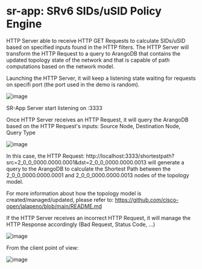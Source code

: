 # sr-app: SRv6 SIDs/uSID Policy Engine

HTTP Server able to receive HTTP GET Requests to calculate SIDs/uSID based on specified inputs found in the HTTP filters. The HTTP Server will transform the HTTP Request to a query to ArangoDB that contains the updated topology state of the network and that is capable of path computations based on the network model.

Launching the HTTP Server, it will keep a listening state waiting for requests on specifi port (the port used in the demo is random).

![image](https://user-images.githubusercontent.com/125906326/232450383-a12ed0fb-2d2c-4d1c-9c28-d50152a3f4bd.png)

SR-App Server start listening on :3333

Once HTTP Server receives an HTTP Request, it will query the ArangoDB based on the HTTP Request's inputs: Source Node, Destination Node, Query Type

![image](https://user-images.githubusercontent.com/125906326/232451222-befbbdc5-a6cb-41f1-b815-7c4daee1fec5.png)

In this case, the HTTP Request: http://localhost:3333/shortestpath?src=2_0_0_0000.0000.0001&dst=2_0_0_0000.0000.0013 will generate a query to the ArangoDB to calculate the Shortest Path between the 2_0_0_0000.0000.0001 and 2_0_0_0000.0000.0013 nodes of the topology model.

For more information about how the topology model is created/managed/updated, please refer to: https://github.com/cisco-open/jalapeno/blob/main/README.md

If the HTTP Server receives an incorrect HTTP Request, it will manage the HTTP Response accordingly (Bad Request, Status Code, ...)

![image](https://user-images.githubusercontent.com/125906326/232454235-4397fc75-a9cc-4c54-80b6-5ec0ee1f48de.png)

From the client point of view:

![image](https://user-images.githubusercontent.com/125906326/232454501-4c5fe277-341a-42e9-a637-8ff8b66020a6.png)
